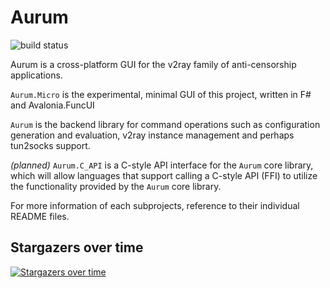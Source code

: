 # Aurum
![build status](https://badgen.net/github/status/Shadowsocks-NET/Aurum?icon=github&label=Github+Actions&cache=300)

Aurum is a cross-platform GUI for the v2ray family of anti-censorship applications.

`Aurum.Micro` is the experimental, minimal GUI of this project, written in F# and Avalonia.FuncUI

`Aurum` is the backend library for command operations such as configuration generation and evaluation, v2ray instance management and perhaps tun2socks support.

_(planned)_ `Aurum.C_API` is a C-style API interface for the `Aurum` core library, which will allow languages that support calling a C-style API (FFI) to utilize the functionality provided by the `Aurum` core library.

For more information of each subprojects, reference to their individual README files.

## Stargazers over time

[![Stargazers over time](https://starchart.cc/Shadowsocks-NET/Aurum.svg)](https://starchart.cc/Shadowsocks-NET/Aurum)

